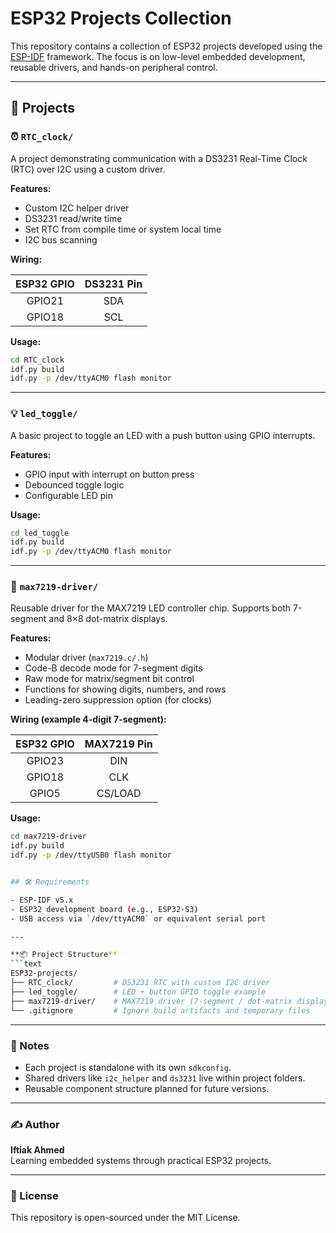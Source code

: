 # ESP32 Projects Collection

This repository contains a collection of ESP32 projects developed using the [ESP-IDF](https://docs.espressif.com/projects/esp-idf/en/latest/esp32/index.html) framework. The focus is on low-level embedded development, reusable drivers, and hands-on peripheral control.

---

## 📁 Projects

### ⏰ `RTC_clock/`
A project demonstrating communication with a DS3231 Real-Time Clock (RTC) over I2C using a custom driver.

**Features:**
- Custom I2C helper driver
- DS3231 read/write time
- Set RTC from compile time or system local time
- I2C bus scanning

**Wiring:**

| ESP32 GPIO | DS3231 Pin |
|:----------:|:----------:|
| GPIO21     | SDA        |
| GPIO18     | SCL        |

**Usage:**
```bash
cd RTC_clock
idf.py build
idf.py -p /dev/ttyACM0 flash monitor
```

---

### 💡 `led_toggle/`
A basic project to toggle an LED with a push button using GPIO interrupts.

**Features:**
- GPIO input with interrupt on button press
- Debounced toggle logic
- Configurable LED pin

**Usage:**
```bash
cd led_toggle
idf.py build
idf.py -p /dev/ttyACM0 flash monitor
```

---

### 🔢 `max7219-driver/`
Reusable driver for the MAX7219 LED controller chip. Supports both 7-segment and 8×8 dot-matrix displays.

**Features:**
- Modular driver (`max7219.c/.h`)
- Code-B decode mode for 7-segment digits
- Raw mode for matrix/segment bit control
- Functions for showing digits, numbers, and rows
- Leading-zero suppression option (for clocks)

**Wiring (example 4-digit 7-segment):**

| ESP32 GPIO | MAX7219 Pin |
|:----------:|:-----------:|
| GPIO23     | DIN         |
| GPIO18     | CLK         |
| GPIO5      | CS/LOAD     |

**Usage:**
```bash
cd max7219-driver
idf.py build
idf.py -p /dev/ttyUSB0 flash monitor


## 🛠 Requirements

- ESP-IDF v5.x
- ESP32 development board (e.g., ESP32-S3)
- USB access via `/dev/ttyACM0` or equivalent serial port

---

**📦 Project Structure**
```text
ESP32-projects/
├── RTC_clock/         # DS3231 RTC with custom I2C driver
├── led_toggle/        # LED + button GPIO toggle example
├── max7219-driver/    # MAX7219 driver (7-segment / dot-matrix displays)
└── .gitignore         # Ignore build artifacts and temporary files
```
---

### 📌 Notes

- Each project is standalone with its own `sdkconfig`.
- Shared drivers like `i2c_helper` and `ds3231` live within project folders.
- Reusable component structure planned for future versions.

---

### ✍️ Author

**Iftiak Ahmed**  
Learning embedded systems through practical ESP32 projects.

---

### 📜 License

This repository is open-sourced under the MIT License.


